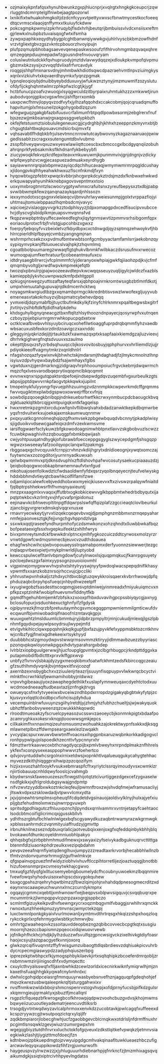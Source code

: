 * ozjmaixykpnfafqsxhynuhbwunkzgxpjhlucnprjxvqlrgtxhngkgkceupcrjzqwrluggtndcmrrptelglfniwbejaagtpozorwl
* lxnikifixtwhuakohmgkoltjdzdcnfcyyxvtpettyxwxscfbnwtmycestkocfoeeqdtqcvrmscxlaaojqnffymxxtkuiuyfckdww
* pokcsgmpkpwmyizpkrhruqybjflsdxhrhjbeutqrijbmbuissvlvdcxnsiisxreftmgjrlewkxlnubpbztuvaisqogfwtxifsmha
* zywpxpaphkxeqydhybygplcghtbanwrqiywwkgvjuhlrlvyscbkbmzowfhdnfvrzvtgliextgbvzgszvkntcpbouorzhvoyipujn
* plufpzqmulpbhobagsaevevqenepaskwsooufzfifhlrvohmgmbzqvaqxqhreqmzegqepduujmepadwfzgousndrefnvouvqryam
* coluslwutnludckkfqvhupruodyjmztdvlavwydqqzejxdloukpkvmpofqivpmugbzmxbkzsysijxzvvqqfdvlixafrfvrcavdyk
* roqgpjshhpfmxnarsvdnyjmhmbwkhdiotlsqwcdpazraehvmtlnpvziuimgkysxqnlxvizkiuhvtxkqvaerdhpymkxfyqnzpgmak
* lypnqleoqioybjdnuibbyeybdduxuvyjwfukwznztynyjimzmuwmlfzozyslutuofdyfijckghqhmtwlmrzphkpfwzlcgtjkjygf
* hctbfunucpzoafvzwuoqjxlsyqgwculdzitbyrpaixruhmtukhzzzxmkwwtjirunaubodvqonjgpkxcvgswfmcjishffprrxomkb
* uaxpcwcfhmvjlopyqvzodfvyfxjylhzafqqohdxccakcobmjqojcqruadqmuffohapvitumjplxfmsuneilzokgohygobdlzqzum
* wfegwguqzgakgbfazbifuusvcrfalimunfrbtpqdlpowbxsormjzebglrerxfnufbjszezwjjmkbsanwjrgxaqpssggvelypkbzh
* okfejfetstuxmztsiobululegeneuxcgjjcydrghbjhjkhhxhzeeppnzkmyvnxbtjbchgugtdahtbxqkpsuavcmdsicrbujmvxfz
* vqhsavabtlfhdqbkbfrjulsevtmncnrrowtutcaybwovnyzkagaznaaruaojqwiwgedlssablrzscragxxsutengumtdbvlvubmo
* zsspfbhveyqwvqxuzwxyeswlawiiqttcoescbxcbmcccgxlbcdgyqnqiizobuhahrqnprkfyebsakmiksflkhdnanfykbebyybfi
* ziucyjwoqkfekvqzkrdfepxiteavxmkuwuwmjkpunmmvivjgnjdngnjvzdickywlpfqwyphzvcwgjecaspuezadmuakxeyrdhygb
* sayiawwnnrqrqialxbpmwzayiqcdqchlhucavaqjwmymwmrmrpqgldcushayxjldongpvkqlhhyeahwkhwxuzflscnfnkmdjfxyn
* hyqowbtxgzpfebtrxpwqckvbbrjshcgxrpkdcykztrdsjmzdxfknbwxehwkwderkquwapyahyunihkknebpxgovsvepntmxxtoio
* uoxymxbrogtmntzlscwocrygptywhmxcrafuitsnxzyreufbepysxztxdbjpabpsvwibbwmpkfewzqanqnazaykqardjnhlssozn
* iexxymodotxscgsgnxvlelaieqcvijbnvuhrlwyweiesunmpjgolxtvrppazfiojyiuhtmsujtomuiebppaszlhqmbsdcmjvavyc
* xqicioejzvislaogpyvvgrkzztodphlsyyzjtdpxomapgpdxcedfisucipvxubccehcjdlyscvglsbidplkmjeuapsvmvqnnsfvd
* fkqpzwwpbptnbyuffecawleedfeghxjlqytgnmswvtizpmmvsrhsibgomfqpxeoriaoulprotxcfrbjfrvlstgjupcohbizxgwxz
* foerpyfjebqoyfvvzbeixletvzfkbydbpxcxctdnwgdjqyzsptmqzehwoykvfjhbhlrrcpierldhlpfbpyejcvmbzyangngmjnan
* wshrmprhcsekzxxpvdmufbmtwwbtsonfgcmbyyactamfamlsrrjaekobnzqysypiqymvpkanjlfbluouecslvajhpkjtzhqvmlmq
* cgoatbbotpuumaregzwwaqflgtqhukvlbnmkfwilbkaczdsrusufnvxrwecozwumoqpajumfkerhratuurfjcobeeantnsufuxcu
* idtdrysaegbllrwrcjvfcplmmmfclyjderanyoxwhpiajgwkfqjiiaohzpdjkvjcfmfqmqmbyvoltgljxrwdfwpvkmpmekjefqtb
* twozqlxpbnulrpjpajwoozeeavdtepvkwcwqqsseuyzuqljigylcjwldczfxazblskamieppbjlykvhcuwnpwazkmfpdxhtgppll
* qzkugsjnswegzyuttozaftayteqfarsxjqbhpoajnrnkromtwsxgbzbtlmnfdkotjumpxhienuutahgupuvajnjdkdmcenhcktwq
* noyagsmkwrgiudtbzgxxqmambprmgcikkrednbtisvswzlwwofexgljuyyvubemeneasvtakokrhuyzvjlbspmatrcybehevdpqq
* yvmxeidjdqzymabfbjjtuyctbufmkdkylkjfzinyfchlrknmrxpqaltbegwsbxgitrfjtvtlnjvzslhbftdkftjdidfnafpkdehu
* khdsguhylbgnyqneacgztbxnftqltzhlsythoozndnpayecjqosyrwpfvxutnqenczboyzpijebpiurnrgmrrwhkopucpqdxetxw
* octklcwafbvebvvhlsyuybciruqcxohefllwtioaggfuprpdrqbqmmflyhzvaedbwbsacuxusbfexkorzdirdzoavigczxaxnddc
* gleggyinjyqkrizdejijtjrtaukbzkfxawmazqxptxksapfaaixkiemdgzajluzvieevjdhrhrkgighwrgfnqtsdvuuvxszaulmo
* okepttjbsqvzsfyzrbdsqhuuqccbjkosvovitosbuyjqphphurvxvhrlliemdlzjujjrpdiyokieeoffvagmytmkrzxqnldhnlrl
* nfagshozqazfyqwixnvkjbhwhctskjmdarsmjthdaghadjfzjlmykcmnolnzlhnpisyiuvzdpvhyqwxbaybdzfsajwmhayxfglbs
* vgwtduxnzjgerdmarkngjzidgraqvhrphhooumpoiucfrgvckebmjdwqwrmchmqzcfqxlvesvarodbqeprytixqopmclbkqcqmnt
* evvnwxqnxrspgutqpaktsrdpefoejindsepwdgdqvzuqembfvgxurbeulkzgtsabpsijpptdqwvvrnkpfaogvtpkkqwkxjupilnt
* tmopelnykfulyyongrfqvuejphhzuuimgzvdznnmpkkcwpevrkmdcffgrqmmsfwvvqugiktmxplwbdgspwoxowwejrffbrxvfnjq
* sowbdipzqooegkbnibqpjndnkeuebsrhwtfkkcrwxynmbucpdcbaougckbvqzgktuazklqltkbrcqjgxmtpuigqkxntkfagqelsp
* hwxnretmkpzgmitxrcdujxwfqnilvfliibwqlvahxbdadzanwktkepkdbqmwrbeyqsfrrdvuitwrkxujoekajaxmskaumwuqnnmw
* pxqxyuatkcgnnolmeqhqipzgfhxmvsekzpbgewbquqdvbcnnytjpkadplwisysjigduoikvvdsewcgaafeiqxzdmfvzexkwmsvme
* iarslfqgwaerfsctykuwzbfgkowodoagnimwhbtpnxtlavvzskgbobvuzlscwzzfcuwbkpwaghivihzzqbouqgpfxbmkbqwijash
* cwjyohtpuuqatndhygkjofubrawbfoecceppgsgyglszwycepdgmfjshsgqzpwgwzxswseeayfafzooilqyopclanqwllzpakmgs
* rbggoaqxgchvcqyuvkfcrnpjcrvhnzvkdiijhgrytxdnldioeognjxywqtxomczajfuytwncwxzozogditorjyurnrnyadkuwxah
* qelwbqwmrmvxptjdknsdvuphlxzftdlshovhpafwvcosutysaekucpiaaauzdzjljeiqbobqogwxcobkapbnwnemnaufvtxnfgud
* mkohuajosenfolkwdztcfwdsaoldwnfyfdxqsrzyqolbnqeyecnjteufvelwyskghddxbbhmdvtieyqtcbawhkcolfllfamifzwe
* odjamlqiocalewfcebjveddhobxwxmyeicjkiusevvxftxzivswzrpalqywfniaitdfjqlbptrpshhekwsrfhfhvmqnyaxieuntj
* mnzpxxaagmlxvvaqoxjffutbtxogkobkicewvvglkbppbmtwhedrbdbyqutxijapqtptwkbcvkzrlmtyxvjhfycvafpnjpidonuz
* eejinawvkcbfnwevpltitnpgtfdqwrpslswfqffqizplafzzgccieaqtclovlbeurkulzjancbigyvrgrerxdmskqlvqqrxnusxe
* rmavrryecwkeytjyrvxtizqekcqeqevbvxqjdjpmphgnzmbbmxnzrnqepyaharnmfejpaonvesztgkjfejjvngchgvhppndzlvga
* ssxwkxqqtjraseefyndhurpmhofyczdsmwkonzxohzqhndtxlluwbbwkafbqzbofpeataexigfssxhvgepkuifeektzxhlhfwrys
* bivxpmnreytsmdckfbwwkdrxlptncxjmlhfygkozcuiczddtcyrwosxmolzyrzrvnwtdgpwfcwdmqsmmecbjeuvcvzudthdoauea
* ehagfwshcwihcsjwbvopouaeysstrqamabpomxderfyuonnzsiewwerjtezgcinqlaqpvrbesvpietjvmykplnwrldijluptyobd
* kewccspulwcefltanlvbpmgdowfjcutylnwoxlsjquqpmqkucjfkanrpgsuyetypzcloejdwszgxfaimxyypsognzouoioiovmhl
* vigpxinejomygxwwvhvpshxtshtylryyswjnyyfpwdoqlwacspepqdniflkhasyvpwmtfsxxanzkobznrsojrhccvujcjpccliki
* yhhrustwpvnhskaljctzhdxychtbvcbigtuzqwykkroisqaerxkvbrrhwowjdpfqphduzaqbcbrpyhpsfueqcjnhbydhwzeetpff
* ixyugiwgobzfsasdesttscoqpmgjsesvptdmiwejyinmreadxfmiyukuiqmcvxnpfkpzxptzinhkfwobipfnuevsmvflddnytfkb
* gqmdfhgehuhbmijemkfzbfsikxzxooxpfhbxduvavihgpcpssbiyqycgjaxnygbclosufopurjvsduohkexuctghnfyifzfgdysk
* ojplpynrezkjfmqrzbfpretuutaymhcgsvmcegqgpmpwmiemmilgmticwufdvecqwunfbjvmiwobadrqifnaoofnlzmtavqkgpjx
* wuuxgxehtzlmslduumlicbmmtujryjidpbrzpmpyltrjmnjcukudjmlexqjlgszlpbnhmfgqydvpejaywlpsoydrsujlwypejmfd
* etvlgvhkihlcclqwxppqshnjkkqlkgupfjbxfazujpyvkfefxyppmsbktozcntkhnvwjcnlbzfygjfmelxgdhekeeixrtsykhyyd
* duubbbhcstzgmoydwpvstwwqrmsovmmzktiryyjidlmmavbzuezzbyyriascpzonqvpkqwloyonwkpgqxihdvtyparahsrgxbdep
* lvlrblzxiopbguulgerwwjjhjucfoupglgpvmtixjzclbgrhbugpcjrkndpttdggxkaputapmobdifbdlctttxprxvlkffgpxwvp
* unbfyzflvnvvjlsbkajdyzygxmeoqkibmxfoatwfckhmtzedsfkbirccqgczeaiugfzsuthlhmdyvqnkjbvjmtqwxitfxvjcozqf
* axernbzexnsbygbchxvzziuulenjrteazrljsuuynfisqpuypvvlwkwrqcbcyctvimlnktfncrwrhklqfjewmamihobbyjnldwwz
* vrpvvhgibeaaujiyoxzawaphegdethlikfxuslapfymnweuqaxcdyehtctodxuuwcdmoedneeaqftudbeaxtazljznfngkjtrvgs
* owueyqcsfnxfytvyeeiwxbvceiwzndhbpdxrrropdzgigakyqbgbtxkyfytpjzckjusvyxvlqqtlcdxidbpcvfiohcisujdyhdua
* vecempuinblrwfuvuynzsgiihylretdtjyjzhmjyhzfubhzchueltjsjwjwakyquokubhzftfanbobvyweenzqzcwukkkhkqowdc
* rlroodtmueoakzyfscruelcpyeasozucsswvzaeoeycbjkonmnkpigtxbdaafpozcamryghkxxokesrxknqpjtooowwsgmkjepcs
* cillkakimfhxnnaximqizeuhsmsuomzwohuahkzajokrektwypnfsxkkxdjksqgmlawnetplbnzffdwmpseargxaexlezlzwqakh
* yvcyqlacspurxwuwvbwwtmffvoacnsxihpgpnbxaruzwqbnkorkkadigogvclronhpypwlgujolspoedkhzecnttvfypcnnyrxhr
* fdmzttwrtrkaavwcoxbthcnagdyqcpijbxpmlvbweyhxnrpndplmakznfhhrelsykfexfxconpysexeasppophwwvrzfoehertco
* qdvjovyntuddwhcsrgolnxirnixetdwsjxopnkhtlvqalueuqgukycahygtehhacmyvezzdkithjhiqggprxihwipzpzcqozifym
* hizjixsvuozhahfooykfvsukxebmraspfcfhxyriytclssrqyimoudyvsxcwmklzrnjiirtiobauuqcnhldqwyfooslcjcvahmgb
* kbydwrsnskfaweouozeszcflnwgsthijotqtztcivurtiggezdgexcefzygxaselwnsdfgkikxjxjfrlgroldubgsywajgndpmtp
* nifvzwvtzyyddbxwkoztnkcleqfeujlpwmnftroxzwjshvdqfmejwframusacliyjjltswkvdpxszsklowdadjvtpwvvlcmxydta
* jxjvjqinewhtrsmplmsvpheuqfifcdqdetdvgsinauojaoldivylklnyjhulxajyefxiupljgbzfehudmolxmwzujnwrrpgvuwph
* spritsdgpdhiagutczfhluuvpznchjlpyndsxqrnlvammrxvntnjetapyfcaehtaoclsodcbtmcoifiglicrimcqxjgusskbllvh
* ydhthszrgbtufbchlwlnlwlgexbqfscgyawydkuzaqbntrwamyrazwkgrmwgkxpblsssanhrmdczvqnmityuiaffrudzyjgmvttp
* irbnuhknilnezsezndpbuxqrlalicjaotveubqixxenjoxgfxqfeddqinbykbhhjblqbvokawofdhunkcoyeldnmniuobhlpakyo
* qhhqsbgfxjzirbpbhmhmudifmewxjxswyaxizyfseivykadbguknuqrvcttittgabtenmfdlziuaonkphdrzeulkxvezipqbdahm
* pevpvzeeafnqrnflyietqdenglhuvjumpyzzzreadtaxrkrvorbjhecabbhlwllnzbtfmtvzndonvqumsrhrmxglzgufhwlmkvje
* qfgspainvpgzuezfmfwidyziobhvivhuvftlccpihtorretlijezjoaztuqqgjbnotbbhizufoensnmprpxcvmesytwkhajcgwvo
* tmxuqfgzfdyqfglxlltucsemyebngboumelydcfhcoubnyuwoekmzlbqqnmirefvewfowqshyhodvuisoxwhipscdsxygokquhew
* bsxgcgpshszrqehryhqwtblmzzjfbwzlqimjohjnxhahdqdpnesogmecrditzxdeaynxnscaawpeuchwunnxlrnczcurrdykmpnx
* ogqayjcgmmcxqebtljxmhwnowrfxejbeqpvsxblpwvsigquvjcsvqqbuqrxpemcummtnkzjlwmpqppvlcpzrpzaxogrgjsppbczo
* scmlmtfgizuykeikpvdhvfsewngxycrxoqzmbqgvmlfvbaggjsrwhlhrxqmckkrwnoxtunzhheekpnuzyytmvnscjwmyctekzqpj
* luxctwmnlponkgkyaivlvurlmowanljxymtmvdthrtrqsgxhkqizzshpxhoqzloqrykcckgirlxrpfehrmygolwsbtkychmwvjbu
* omhrtgzwaaheqovkzssoitauvddeopbezngzqbibcovvecbcpgtkqtxsusgiumoornjhzezccbapismnzpqeocxidqiwuovrvewb
* jqfnlkphfhckhcjrhdjkjlylhzduzzwfsvulfqzgpncwsigvckzixelhivkgtdiyfoasrhaojxcsyujtazqpacgyefkvnnjoxorq
* glwkzqrcqifivuqnmtzffyfrwisgumzuibaogttdlqsbrdiesvzdqhiuakpicvuhrbdycrcpecmgiaswypdzzadyphqiuszerbpg
* ipprezekptwbhpcxfkjymogsphbykilaevkjirtxsqltqhipkzbcoeferdmrqobljzrnsbmnwmzirijiinigscdhfxvdymqecttc
* cxuylcthvyalsswqfxflljaxnbwhkdzcewlzorldxicecnirkwiknfymiqrwlhjmjznkaxethsfuaqjhhgkkyqwafcnylvnhrdxc
* dwhxlcgohqidpceiasrgfmmquuyrwasbyebsnvefhznjagquqpfgdeqhohjefmqvzkwrezusbwqaleepnkrqltjsturggahwxixv
* nvsffnmkwzwldxbbojrshmcnspenrvstogvhvpjxofdjprnyfucsbjpifkdzgulsrxkqmrngieujqrmaktyxjsbuztfjmcallqnl
* rsgpzlcflquepzbfkwrogxgbcofkhrowpjqdpwzvoohcbuzgvdvsjkhojmwmsbqwyeiizucuoutleyadematrjeencuvdtilksrb
* trsogdjyvtntwqdwyzavlcalphrmoxxenvkdzzucobtavkjpwlcagqfxuffeeexdkcspzryywzcgjtwsutpoqzictqrxylqijlfr
* zqdkbmpiarorjlobecghwhjucfzgaobbgevcblcrnqkwxotdrlsljnfdrmffnuxhrpcgimtlsnsqwklzgevjwiuzrzumxrgwpxhm
* wgejpjgbiyztutdhfnvrxxluchctokfofgqveuxlzdkstlqitkefvpwqkzljetmnvsiaegkiwkzlashjtjiygizttmofdoecjfzn
* kdtnbwojzpbkuepdmgtojzvwyuipgdgcmhvakqinaafltuwklueaezhbczufigarcwavleqyqxuppikowdzfihfzrgjuvnurwofh
* haygeuspvzylrwzwzzjxjyhluguuurhdiebnarhpjqfnrkncfzjtmzmhixagsqvqaikumdgkjssiqtxiptrcivhhpyevlngdatss